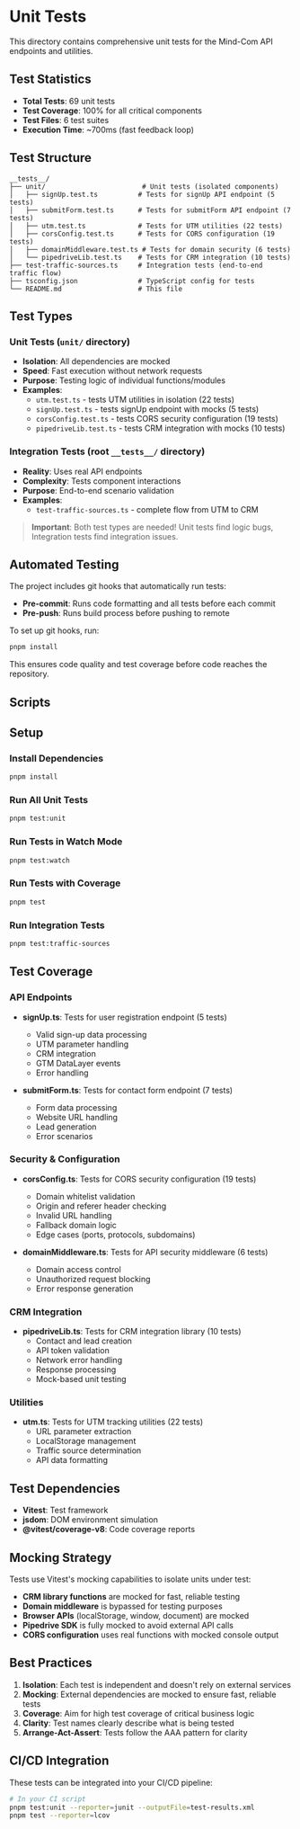 # Unit Tests

This directory contains comprehensive unit tests for the Mind-Com API endpoints and utilities.

## Test Statistics

- **Total Tests**: 69 unit tests
- **Test Coverage**: 100% for all critical components
- **Test Files**: 6 test suites
- **Execution Time**: ~700ms (fast feedback loop)

## Test Structure

```
__tests__/
├── unit/                        # Unit tests (isolated components)
│   ├── signUp.test.ts          # Tests for signUp API endpoint (5 tests)
│   ├── submitForm.test.ts      # Tests for submitForm API endpoint (7 tests)
│   ├── utm.test.ts             # Tests for UTM utilities (22 tests)
│   ├── corsConfig.test.ts      # Tests for CORS configuration (19 tests)
│   ├── domainMiddleware.test.ts # Tests for domain security (6 tests)
│   └── pipedriveLib.test.ts    # Tests for CRM integration (10 tests)
├── test-traffic-sources.ts     # Integration tests (end-to-end traffic flow)
├── tsconfig.json               # TypeScript config for tests
└── README.md                   # This file
```

## Test Types

### Unit Tests (`unit/` directory)

- **Isolation**: All dependencies are mocked
- **Speed**: Fast execution without network requests
- **Purpose**: Testing logic of individual functions/modules
- **Examples**:
  - `utm.test.ts` - tests UTM utilities in isolation (22 tests)
  - `signUp.test.ts` - tests signUp endpoint with mocks (5 tests)
  - `corsConfig.test.ts` - tests CORS security configuration (19 tests)
  - `pipedriveLib.test.ts` - tests CRM integration with mocks (10 tests)

### Integration Tests (root `__tests__/` directory)

- **Reality**: Uses real API endpoints
- **Complexity**: Tests component interactions
- **Purpose**: End-to-end scenario validation
- **Examples**:
  - `test-traffic-sources.ts` - complete flow from UTM to CRM

> **Important**: Both test types are needed! Unit tests find logic bugs, Integration tests find integration issues.

## Automated Testing

The project includes git hooks that automatically run tests:

- **Pre-commit**: Runs code formatting and all tests before each commit
- **Pre-push**: Runs build process before pushing to remote

To set up git hooks, run:

```bash
pnpm install
```

This ensures code quality and test coverage before code reaches the repository.

## Scripts

## Setup

### Install Dependencies

```bash
pnpm install
```

### Run All Unit Tests

```bash
pnpm test:unit
```

### Run Tests in Watch Mode

```bash
pnpm test:watch
```

### Run Tests with Coverage

```bash
pnpm test
```

### Run Integration Tests

```bash
pnpm test:traffic-sources
```

## Test Coverage

### API Endpoints

- **signUp.ts**: Tests for user registration endpoint (5 tests)

  - Valid sign-up data processing
  - UTM parameter handling
  - CRM integration
  - GTM DataLayer events
  - Error handling

- **submitForm.ts**: Tests for contact form endpoint (7 tests)
  - Form data processing
  - Website URL handling
  - Lead generation
  - Error scenarios

### Security & Configuration

- **corsConfig.ts**: Tests for CORS security configuration (19 tests)

  - Domain whitelist validation
  - Origin and referer header checking
  - Invalid URL handling
  - Fallback domain logic
  - Edge cases (ports, protocols, subdomains)

- **domainMiddleware.ts**: Tests for API security middleware (6 tests)
  - Domain access control
  - Unauthorized request blocking
  - Error response generation

### CRM Integration

- **pipedriveLib.ts**: Tests for CRM integration library (10 tests)
  - Contact and lead creation
  - API token validation
  - Network error handling
  - Response processing
  - Mock-based unit testing

### Utilities

- **utm.ts**: Tests for UTM tracking utilities (22 tests)
  - URL parameter extraction
  - LocalStorage management
  - Traffic source determination
  - API data formatting

## Test Dependencies

- **Vitest**: Test framework
- **jsdom**: DOM environment simulation
- **@vitest/coverage-v8**: Code coverage reports

## Mocking Strategy

Tests use Vitest's mocking capabilities to isolate units under test:

- **CRM library functions** are mocked for fast, reliable testing
- **Domain middleware** is bypassed for testing purposes
- **Browser APIs** (localStorage, window, document) are mocked
- **Pipedrive SDK** is fully mocked to avoid external API calls
- **CORS configuration** uses real functions with mocked console output

## Best Practices

1. **Isolation**: Each test is independent and doesn't rely on external services
2. **Mocking**: External dependencies are mocked to ensure fast, reliable tests
3. **Coverage**: Aim for high test coverage of critical business logic
4. **Clarity**: Test names clearly describe what is being tested
5. **Arrange-Act-Assert**: Tests follow the AAA pattern for clarity

## CI/CD Integration

These tests can be integrated into your CI/CD pipeline:

```bash
# In your CI script
pnpm test:unit --reporter=junit --outputFile=test-results.xml
pnpm test --reporter=lcov
```
